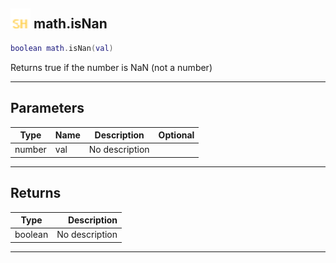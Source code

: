 ## <img src="../../.gitbook/assets/shared.png" width="32" height="32" /> math.isNan

```lua
boolean math.isNan(val)
```

Returns true if the number is NaN (not a number)<br>

-----------------
## Parameters

| Type   | Name | Description | Optional |
| ------ | ---- | ----------- | -------: |
| number | val | No description |  |

-----------------
## Returns

| Type   | Description |
| ------ | ----------: |
| boolean | No description |


--------